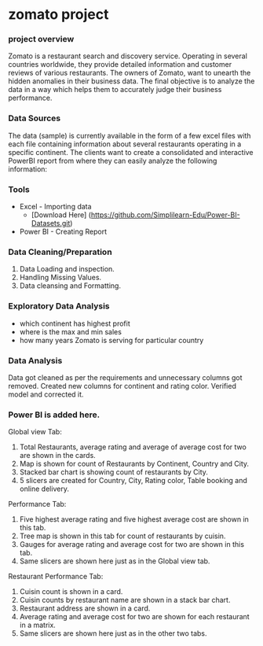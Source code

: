 # zomato project
### project overview

Zomato is a restaurant search and discovery service. Operating in several countries worldwide, they provide detailed information and customer reviews of various restaurants. The owners of Zomato, want to unearth
the hidden anomalies in their business data. The final objective is to analyze the data in a way which helps them to accurately judge their business performance.

### Data Sources

The data (sample) is currently available  in the form of a few excel files with each file containing information about several restaurants operating in a specific continent. The clients want to create a consolidated and interactive PowerBI report from where they can easily analyze the following information:

### Tools
- Excel - Importing data
  - [Download Here] (https://github.com/Simplilearn-Edu/Power-BI-Datasets.git)
- Power BI - Creating Report

### Data Cleaning/Preparation

1. Data Loading and inspection.
2. Handling Missing Values.
3. Data cleansing and Formatting.

### Exploratory Data Analysis

- which continent has highest profit
- where is the max and min sales
- how many years Zomato is serving for particular country

### Data Analysis
Data got cleaned as per the requirements and unnecessary columns got removed.
Created new columns for continent and rating color.
Verified model and corrected it.

### Power BI is added here.

Global view Tab:
1.	Total Restaurants, average rating and average of average cost for two are shown in the cards.
2.	Map is shown for count of Restaurants by Continent, Country and City.
3.	Stacked bar chart is showing count of restaurants by City.
4.	5 slicers are created for 	Country, City, Rating color, Table booking and online delivery.
 
Performance Tab:
1.	Five highest average rating and five highest average cost are shown in this tab.
2.	Tree map is shown in this tab for count of restaurants by cuisin.
3.	Gauges for average rating and average cost for two are shown in this tab.
4.	Same slicers are shown here just as in the Global view tab.

Restaurant Performance Tab:
1.	Cuisin count is shown in a card.
2.	Cuisin counts by restaurant name are shown in a stack bar chart.
3.	Restaurant address are shown in a card.
4.	Average rating and average cost for two are shown for each restaurant in a matrix.
5.	Same slicers are shown here just as in the other two tabs.


